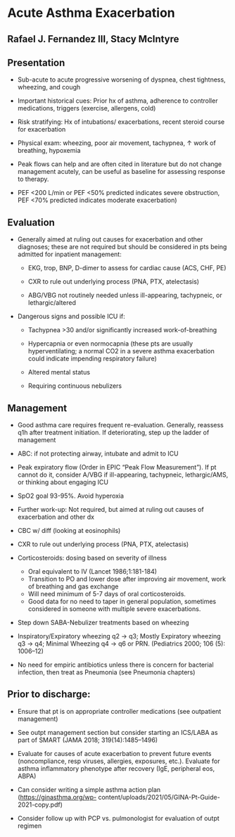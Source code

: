 # Acute Asthma Exacerbation 

Rafael J. Fernandez III, Stacy McIntyre
---

## Presentation

- Sub-acute to acute progressive worsening of dyspnea, chest tightness, wheezing, and cough

- Important historical cues: Prior hx of asthma, adherence to controller medications, triggers
(exercise, allergens, cold)

- Risk stratifying: Hx of intubations/ exacerbations, recent steroid course for exacerbation

- Physical exam: wheezing, poor air movement, tachypnea, ↑ work of breathing, hypoxemia

- Peak flows can help and are often cited in literature but do not change management acutely,
can be useful as baseline for assessing response to therapy.

- PEF <200 L/min or PEF <50% predicted indicates severe obstruction, PEF <70% predicted
indicates moderate exacerbation)

## Evaluation

- Generally aimed at ruling out causes for exacerbation and other
    diagnoses; these are not required but should be considered in pts
    being admitted for inpatient management:

    - EKG, trop, BNP, D-dimer to assess for cardiac cause (ACS, CHF, PE)

    - CXR to rule out underlying process (PNA, PTX, atelectasis)

    - ABG/VBG not routinely needed unless ill-appearing, tachypneic, or
        lethargic/altered

- Dangerous signs and possible ICU if:

    - Tachypnea >30 and/or significantly increased work-of-breathing

    - Hypercapnia or even normocapnia (these pts are usually
        hyperventilating; a normal CO2 in a severe asthma exacerbation could
        indicate impending respiratory failure)

    - Altered mental status

    - Requiring continuous nebulizers

## Management

- Good asthma care requires frequent re-evaluation. Generally, reassess q1h after treatment
initiation. If deteriorating, step up the ladder of management


- ABC: if not protecting airway, intubate and admit to ICU

- Peak expiratory flow (Order in EPIC “Peak Flow Measurement”). If pt cannot do it, consider
A/VBG if ill-appearing, tachypneic, lethargic/AMS, or thinking about engaging ICU

- SpO2 goal 93-95%. Avoid hyperoxia

- Further work-up: Not required, but aimed at ruling out causes of exacerbation and other dx

- CBC w/ diff (looking at eosinophils)

- CXR to rule out underlying process (PNA, PTX, atelectasis)

- Corticosteroids: dosing based on severity of illness
    - Oral equivalent to IV (Lancet 1986;1:181-184)
    - Transition to PO and lower dose after improving air movement, work of breathing and gas
exchange
    - Will need minimum of 5-7 days of oral corticosteroids.
    - Good data for no need to taper in general population, sometimes considered in someone with multiple severe exacerbations.

- Step down SABA-Nebulizer treatments based on wheezing

- Inspiratory/Expiratory wheezing q2 -> q3; Mostly Expiratory wheezing q3 -> q4; Minimal
Wheezing q4 -> q6 or PRN. (Pediatrics 2000; 106 (5): 1006–12)

- No need for empiric antibiotics unless there is concern for bacterial infection, then treat as Pneumonia (see Pneumonia chapters)

## Prior to discharge:

- Ensure that pt is on appropriate controller medications (see
    outpatient management)

- See outpt management section but consider starting an ICS/LABA as part of SMART (JAMA
2018; 319(14):1485–1496)

- Evaluate for causes of acute exacerbation to prevent future events (noncompliance, resp
viruses, allergies, exposures, etc.). Evaluate for asthma inflammatory phenotype after recovery
(IgE, peripheral eos, ABPA)

- Can consider writing a simple asthma action plan (https://ginasthma.org/wp-
content/uploads/2021/05/GINA-Pt-Guide-2021-copy.pdf)

- Consider follow up with PCP vs. pulmonologist for evaluation of outpt regimen
